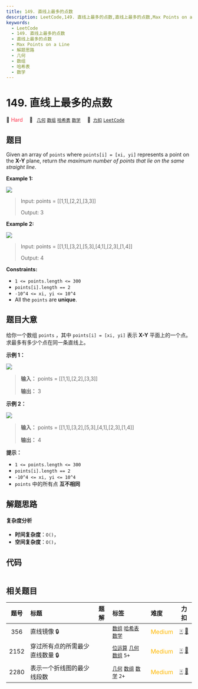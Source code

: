 ```yaml
---
title: 149. 直线上最多的点数
description: LeetCode,149. 直线上最多的点数,直线上最多的点数,Max Points on a Line,解题思路,几何,数组,哈希表,数学
keywords:
  - LeetCode
  - 149. 直线上最多的点数
  - 直线上最多的点数
  - Max Points on a Line
  - 解题思路
  - 几何
  - 数组
  - 哈希表
  - 数学
---
```


# 149. 直线上最多的点数

🔴 <font color=#ff334b>Hard</font>&emsp; 🔖&ensp; [`几何`](/tag/geometry.md) [`数组`](/tag/array.md) [`哈希表`](/tag/hash-table.md) [`数学`](/tag/math.md)&emsp; 🔗&ensp;[`力扣`](https://leetcode.cn/problems/max-points-on-a-line) [`LeetCode`](https://leetcode.com/problems/max-points-on-a-line)

## 题目

Given an array of `points` where `points[i] = [xi, yi]` represents a point on
the **X-Y** plane, return _the maximum number of points that lie on the same
straight line_.



**Example 1:**

![](https://assets.leetcode.com/uploads/2021/02/25/plane1.jpg)

> Input: points = [[1,1],[2,2],[3,3]]
> 
> Output: 3

**Example 2:**

![](https://assets.leetcode.com/uploads/2021/02/25/plane2.jpg)

> Input: points = [[1,1],[3,2],[5,3],[4,1],[2,3],[1,4]]
> 
> Output: 4

**Constraints:**

  * `1 <= points.length <= 300`
  * `points[i].length == 2`
  * `-10^4 <= xi, yi <= 10^4`
  * All the `points` are **unique**.


## 题目大意

给你一个数组 `points` ，其中 `points[i] = [xi, yi]` 表示 **X-Y** 平面上的一个点。求最多有多少个点在同一条直线上。

**示例 1：**

![](https://assets.leetcode.com/uploads/2021/02/25/plane1.jpg)

> 
> 
> 
> 
> 
> **输入：** points = [[1,1],[2,2],[3,3]]
> 
> **输出：** 3
> 
> 

**示例 2：**

![](https://assets.leetcode.com/uploads/2021/02/25/plane2.jpg)

> 
> 
> 
> 
> 
> **输入：** points = [[1,1],[3,2],[5,3],[4,1],[2,3],[1,4]]
> 
> **输出：** 4
> 
> 

**提示：**

  * `1 <= points.length <= 300`
  * `points[i].length == 2`
  * `-10^4 <= xi, yi <= 10^4`
  * `points` 中的所有点 **互不相同**


## 解题思路

#### 复杂度分析

- **时间复杂度**：`O()`，
- **空间复杂度**：`O()`，

## 代码

```javascript

```

## 相关题目

<!-- prettier-ignore -->
| 题号 | 标题 | 题解 | 标签 | 难度 | 力扣 |
| :------: | :------ | :------: | :------ | :------ | :------: |
| 356 | 直线镜像 🔒 |  |  [`数组`](/tag/array.md) [`哈希表`](/tag/hash-table.md) [`数学`](/tag/math.md) | <font color=#ffb800>Medium</font> | [🀄️](https://leetcode.cn/problems/line-reflection) [🔗](https://leetcode.com/problems/line-reflection) |
| 2152 | 穿过所有点的所需最少直线数量 🔒 |  |  [`位运算`](/tag/bit-manipulation.md) [`几何`](/tag/geometry.md) [`数组`](/tag/array.md) `5+` | <font color=#ffb800>Medium</font> | [🀄️](https://leetcode.cn/problems/minimum-number-of-lines-to-cover-points) [🔗](https://leetcode.com/problems/minimum-number-of-lines-to-cover-points) |
| 2280 | 表示一个折线图的最少线段数 |  |  [`几何`](/tag/geometry.md) [`数组`](/tag/array.md) [`数学`](/tag/math.md) `2+` | <font color=#ffb800>Medium</font> | [🀄️](https://leetcode.cn/problems/minimum-lines-to-represent-a-line-chart) [🔗](https://leetcode.com/problems/minimum-lines-to-represent-a-line-chart) |